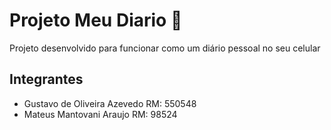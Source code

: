 # Projeto Meu Diario 📙

Projeto desenvolvido para funcionar como um diário pessoal no seu celular

## Integrantes
- Gustavo de Oliveira Azevedo RM: 550548
- Mateus Mantovani Araujo RM: 98524

